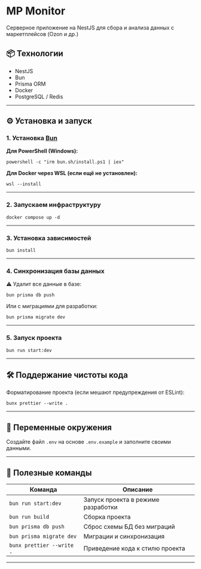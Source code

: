 # MP Monitor

Серверное приложение на NestJS для сбора и анализа данных с маркетплейсов (Ozon и др.)

## 📦 Технологии

-   NestJS
-   Bun
-   Prisma ORM
-   Docker
-   PostgreSQL / Redis

---

## ⚙️ Установка и запуск

### 1. Установка [Bun](https://bun.sh/docs/installation)

**Для PowerShell (Windows):**

```
powershell -c "irm bun.sh/install.ps1 | iex"
```

**Для Docker через WSL (если ещё не установлен):**

```
wsl --install
```

---

### 2. Запускаем инфраструктуру

```
docker compose up -d
```

---

### 3. Установка зависимостей

```
bun install
```

---

### 4. Синхронизация базы данных

⚠️ Удалит все данные в базе:

```
bun prisma db push
```

Или с миграциями для разработки:

```
bun prisma migrate dev
```

---

### 5. Запуск проекта

```
bun run start:dev
```

---

## 🛠 Поддержание чистоты кода

Форматирование проекта (если мешают предупреждения от ESLint):

```
bunx prettier --write .
```

---

## 📁 Переменные окружения

Создайте файл `.env` на основе `.env.example` и заполните своими данными.

---

## 📜 Полезные команды

| Команда                   | Описание                           |
| ------------------------- | ---------------------------------- |
| `bun run start:dev`       | Запуск проекта в режиме разработки |
| `bun run build`           | Сборка проекта                     |
| `bun prisma db push`      | Сброс схемы БД без миграций        |
| `bun prisma migrate dev`  | Миграции и синхронизация           |
| `bunx prettier --write .` | Приведение кода к стилю проекта    |

---
